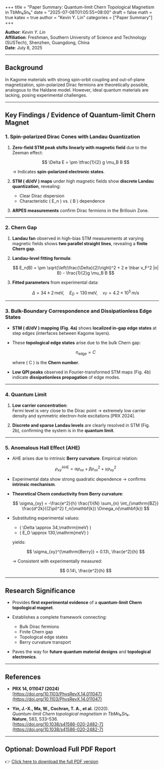 +++
title = "Paper Summary: Quantum-limit Chern Topological Magnetism in TbMn₆Sn₆"
date = "2025-07-08T01:05:55+08:00"
draft = false
math = true
katex = true
author = "Kevin Y. Lin"
categories = ["Paper Summary"]
+++

**Author**: *Kevin Y. Lin*  
**Affiliation**: Freshman, Southern University of Science and Technology (SUSTech), Shenzhen, Guangdong, China  
**Date**: July 8, 2025

---

## Background

In Kagome materials with strong spin-orbit coupling and out-of-plane magnetization, spin-polarized Dirac fermions are theoretically possible, analogous to the Haldane model. However, ideal quantum materials are lacking, posing experimental challenges.

---

## Key Findings / Evidence of Quantum-limit Chern Magnet

### 1. Spin-polarized Dirac Cones with Landau Quantization

1. **Zero-field STM peak shifts linearly with magnetic field** due to the Zeeman effect:

   $$
   \Delta E = \pm \tfrac{1}{2} g \mu_B B
   $$

   → Indicates **spin-polarized electronic states**.

2. **STM \( dI/dV \) maps** under high magnetic fields show **discrete Landau quantization**, revealing:

   - Clear Dirac dispersion
   - Characteristic \( E_n \) vs. \( B \) dependence

3. **ARPES measurements** confirm Dirac fermions in the Brillouin Zone.

---

### 2. Chern Gap

1. **Landau fan** observed in high-bias STM measurements at varying magnetic fields shows **two parallel straight lines**, revealing a **finite Chern gap**.

2. **Landau-level fitting formula**:

   $$
   E_n(B) = \pm \sqrt{\left(\frac{\Delta}{2}\right)^2 + 2 e \hbar v_F^2 |n| B} - \frac{1}{2}g \mu_B B
   $$

3. **Fitted parameters** from experimental data:

   $$
   \Delta = 34 \pm 2\,\mathrm{meV}, \quad
   E_D = 130\,\mathrm{meV}, \quad
   v_F = 4.2 \times 10^5\,\mathrm{m/s}
   $$

---

### 3. Bulk-Boundary Correspondence and Dissipationless Edge States

- **STM \( dI/dV \) mapping (Fig. 4a)** shows **localized in-gap edge states** at step edges (interfaces between Kagome layers).

- These **topological edge states** arise due to the bulk Chern gap:

   $$
   n_{\text{edge}} = C
   $$

   where \( C \) is the **Chern number**.

- **Low QPI peaks** observed in Fourier-transformed STM maps (Fig. 4b) indicate **dissipationless propagation** of edge modes.

---

### 4. Quantum Limit

1. **Low carrier concentration**:  
   Fermi level is very close to the Dirac point → extremely low carrier density and symmetric electron-hole excitations [PRX 2024].

2. **Discrete and sparse Landau levels** are clearly resolved in STM (Fig. 2b), confirming the system is in the **quantum limit**.

---

### 5. Anomalous Hall Effect (AHE)

- AHE arises due to intrinsic **Berry curvature**. Empirical relation:

   $$
   \rho_{xy}^{\mathrm{AHE}} = \alpha \rho_{xx} + \beta \rho_{xx}^2 + \gamma \rho_{xy}^2
   $$

- Experimental data show strong quadratic dependence → confirms **intrinsic mechanism**.

- **Theoretical Chern conductivity from Berry curvature**:

   $$
   \sigma_{xy} = -\frac{e^2}{h} \frac{1}{N} \sum_{n} \int_{\mathrm{BZ}} \frac{d^2k}{(2\pi)^2} f_n(\mathbf{k}) \Omega_n(\mathbf{k})
   $$

- Substituting experimental values:

   - \( \Delta \approx 34\,\mathrm{meV} \)
   - \( E_D \approx 130\,\mathrm{meV} \)

  yields:

   $$
   \sigma_{xy}^{\mathrm{Berry}} = 0.13\, \frac{e^2}{h}
   $$

  → Consistent with experimentally measured:

   $$
   0.14\, \frac{e^2}{h}
   $$

---

## Research Significance

- Provides **first experimental evidence** of a **quantum-limit Chern topological magnet**.

- Establishes a complete framework connecting:

   - Bulk Dirac fermions  
   - Finite Chern gap  
   - Topological edge states  
   - Berry curvature transport

- Paves the way for **future quantum material designs** and **topological electronics**.

---

## References

- **PRX 14, 011047 (2024)**  
  [https://doi.org/10.1103/PhysRevX.14.011047](https://doi.org/10.1103/PhysRevX.14.011047)

- **Yin, J.-X., Ma, W., Cochran, T. A., et al.** (2020).  
  *Quantum-limit Chern topological magnetism in TbMn₆Sn₆*.  
  **Nature**, 583, 533–536.  
  [https://doi.org/10.1038/s41586-020-2482-7](https://doi.org/10.1038/s41586-020-2482-7)

---

## Optional: Download Full PDF Report

👉 [Click here to download the full PDF version](/files/Summary_of_Quantum_limit_Chern_topological_magnetism_in_TbMn6Sn6.pdf)

